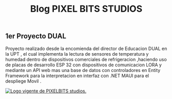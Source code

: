 <header>
        <h1 class="gugi-regular" id="tituloblog">
            Blog PIXEL BITS STUDIOS
        </h1>
    </header>

<h2 class="gugi-regular">1er Proyecto DUAL </h2>
      <p class="textoparrafo">Proyecto realizado desde la encomienda del director de Educacion DUAL en la UPT , el cual implementa la lectura de sensores 
        de temperatura y humedad dentro de dispositivos comerciales de refrigeracion ,haciendo uso de placas de desarrollo ESP 32 con dispositivos de comunicacion LORA 
        y mediante un API web mas una base de datos con controladores en Entity Framework para la interpretacion en interfaz con .NET MAUI para el despliege Movil . </p>
      <a href="static/IMG/pblogo.png">
          <img src="static/IMG/pblogo.png" alt="Logo vigente de PIXELBITS studios.">
      </a>
